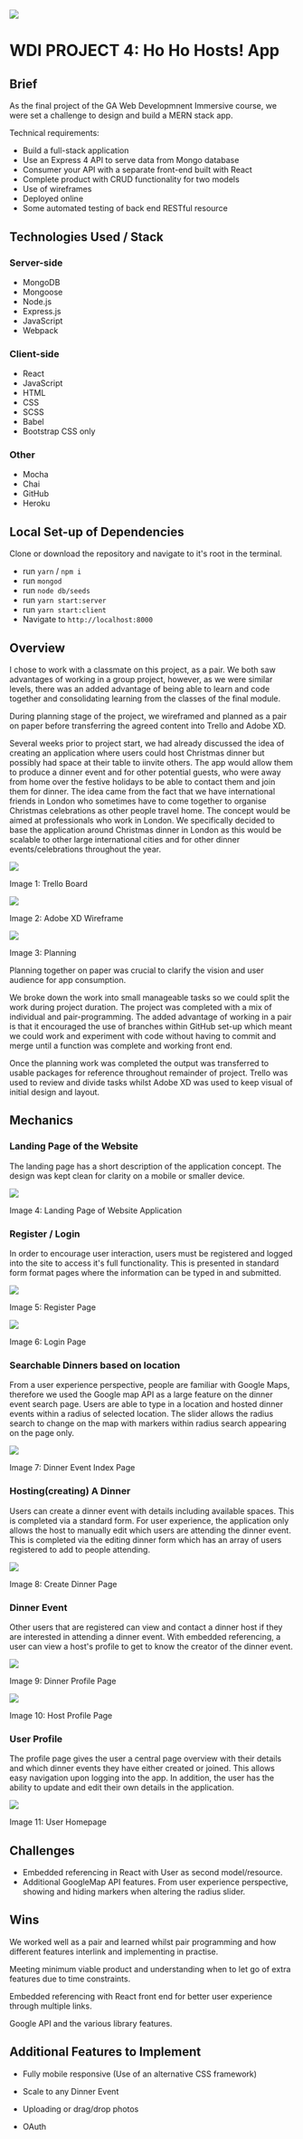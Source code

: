 # ![](src/assets/GAtitle.png) 
# WDI PROJECT 4: Ho Ho Hosts! App


## Brief
As the final project of the GA Web Developmnent Immersive course, we were set a challenge to design and build a MERN stack app. 

Technical requirements:
- Build a full-stack application
- Use an Express 4 API to serve data from Mongo database
- Consumer your API with a separate front-end built with React
- Complete product with CRUD functionality for two models
- Use of wireframes
- Deployed online
- Some automated testing of back end RESTful resource


## Technologies Used / Stack

### Server-side

- MongoDB
- Mongoose
- Node.js
- Express.js
- JavaScript
- Webpack

### Client-side

- React
- JavaScript
- HTML
- CSS
- SCSS
- Babel
- Bootstrap CSS only

### Other

- Mocha
- Chai
- GitHub
- Heroku


## Local Set-up of Dependencies

Clone or download the repository and navigate to it's root in the terminal.

- run `yarn` / `npm i`
- run `mongod`
- run `node db/seeds`
- run `yarn start:server`
- run `yarn start:client`
- Navigate to `http://localhost:8000`

## Overview

I chose to work with a classmate on this project, as a pair. We both saw advantages of working in a group project, however, as we were similar levels, there was an added advantage of being able to learn and code together and consolidating learning from the classes of the final module.

During planning stage of the project, we wireframed and planned as a pair on paper before transferring the agreed content into Trello and Adobe XD.

Several weeks prior to project start, we had already discussed the idea of creating an application where users could host Christmas dinner but possibly had space at their table to iinvite others. The app would allow them to produce a dinner event and for other potential guests, who were away from home over the festive holidays to be able to contact them and join them for dinner.  The idea came from the fact that we have international friends in London who sometimes have to come together to organise Christmas celebrations as other people travel home. The concept would be aimed at professionals who work in London.  We specifically decided to base the application around Christmas dinner in London as this would be scalable to other large international cities and for other dinner events/celebrations throughout the year.

![](src/assets/Trello.png)

Image 1: Trello Board

![](src/assets/AdobeXD.png)

Image 2: Adobe XD Wireframe

![](src/assets/TBC.png)

Image 3: Planning

Planning together on paper was crucial to clarify the vision and user audience for app consumption.  

We broke down the work into small manageable tasks so we could split the work during project duration. The project was completed with a mix of individual and pair-programming. The added advantage of working in a pair is that it encouraged the use of branches within GitHub set-up which meant we could work and experiment with code without having to commit and merge until a function was complete and working front end.

Once the planning work was completed the output was transferred to usable packages for reference throughout remainder of project. Trello was used to review and divide tasks whilst Adobe XD was used to keep visual of initial design and layout.


## Mechanics

### Landing Page of the Website

The landing page has a short description of the application concept. The design was kept clean for clarity on a mobile or smaller device.


![](src/assets/landingpage.png)

Image 4: Landing Page of Website Application

### Register / Login

In order to encourage user interaction, users must be registered and logged into the site to access it's full functionality. This is presented in standard form format pages where the information can be typed in and submitted.

![](src/assets/register.png)

Image 5: Register Page

![](src/assets/login.png)

Image 6: Login Page

### Searchable Dinners based on location

From a user experience perspective, people are familiar with Google Maps, therefore we used the Google map API as a large feature on the dinner event search page. Users are able to type in a location and hosted dinner events within a radius of selected location. The slider allows the radius search to change on the map with markers within radius search appearing on the page only. 

![](src/assets/dinnerindex.png)

Image 7: Dinner Event Index Page

### Hosting(creating) A Dinner

Users can create a dinner event with details including available spaces. This is completed via a standard form. For user experience, the application only allows the host to manually edit which users are attending the dinner event. This is completed via the editing dinner form which has an array of users registered to add to people attending.


![](src/assets/dinnernew.png)

Image 8: Create Dinner Page

### Dinner Event

Other users that are registered can view and contact a dinner host if they are interested in attending a dinner event. With embedded referencing, a user can view a host's profile to get to know the creator of the dinner event.


![](src/assets/dinnerprofile.png)

Image 9: Dinner Profile Page


![](src/assets/hostprofile.png)

Image 10: Host Profile Page


### User Profile

The profile page gives the user a central page overview with their details and which dinner events they have either created or joined. This allows easy navigation upon logging into the app. In addition, the user has the ability to update and edit their own details in the application. 

![](src/assets/homepage.png)

Image 11: User Homepage


## Challenges

- Embedded referencing in React with User as second model/resource. 
- Additional GoogleMap API features. From user experience perspective, showing and hiding markers when altering the radius slider.


## Wins

We worked well as a pair and learned whilst pair programming and how different features interlink and implementing in practise.

Meeting minimum viable product and understanding when to let go of extra features due to time constraints.

Embedded referencing with React front end for better user experience through multiple links.

Google API and the various library features.


## Additional Features to Implement

- Fully mobile responsive (Use of an alternative CSS framework)

- Scale to any Dinner Event

- Uploading or drag/drop photos 

- OAuth




